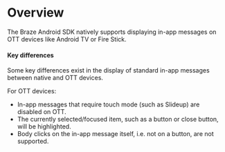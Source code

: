 # Overview

The Braze Android SDK natively supports displaying in-app messages on OTT devices like Android TV or Fire Stick.

#### Key differences

Some key differences exist in the display of standard in-app messages between native and OTT devices.

For OTT devices:

* In-app messages that require touch mode (such as Slideup) are disabled on OTT.
* The currently selected/focused item, such as a button or close button, will be highlighted.
* Body clicks on the in-app message itself, i.e. not on a button, are not supported.


